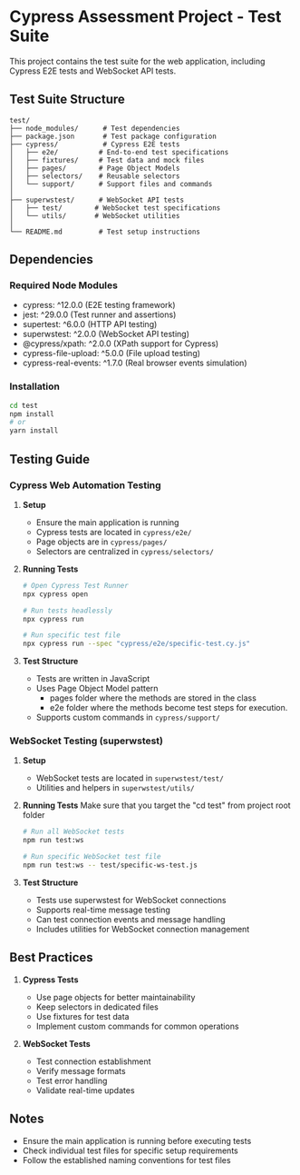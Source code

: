 # Cypress Assessment Project - Test Suite

This project contains the test suite for the web application, including Cypress E2E tests and WebSocket API tests.

## Test Suite Structure

```
test/
├── node_modules/      # Test dependencies
├── package.json       # Test package configuration
├── cypress/           # Cypress E2E tests
│   ├── e2e/          # End-to-end test specifications
│   ├── fixtures/     # Test data and mock files
│   ├── pages/        # Page Object Models
│   ├── selectors/    # Reusable selectors
│   └── support/      # Support files and commands
│
├── superwstest/      # WebSocket API tests
│   ├── test/        # WebSocket test specifications
│   └── utils/       # WebSocket utilities
│
└── README.md         # Test setup instructions
```

## Dependencies

### Required Node Modules
- cypress: ^12.0.0 (E2E testing framework)
- jest: ^29.0.0 (Test runner and assertions)
- supertest: ^6.0.0 (HTTP API testing)
- superwstest: ^2.0.0 (WebSocket API testing)
- @cypress/xpath: ^2.0.0 (XPath support for Cypress)
- cypress-file-upload: ^5.0.0 (File upload testing)
- cypress-real-events: ^1.7.0 (Real browser events simulation)

### Installation
```bash
cd test
npm install
# or
yarn install
```

## Testing Guide

### Cypress Web Automation Testing

1. **Setup**
   - Ensure the main application is running
   - Cypress tests are located in `cypress/e2e/`
   - Page objects are in `cypress/pages/`
   - Selectors are centralized in `cypress/selectors/`

2. **Running Tests**
   ```bash
   # Open Cypress Test Runner
   npx cypress open

   # Run tests headlessly
   npx cypress run

   # Run specific test file
   npx cypress run --spec "cypress/e2e/specific-test.cy.js"
   ```

3. **Test Structure**
   - Tests are written in JavaScript
   - Uses Page Object Model pattern
      - pages folder where the methods are stored in the class
      - e2e folder where the methods become test steps for execution.
   - Supports custom commands in `cypress/support/`

### WebSocket Testing (superwstest)

1. **Setup**
   - WebSocket tests are located in `superwstest/test/`
   - Utilities and helpers in `superwstest/utils/`

2. **Running Tests**
  Make sure that you target the "cd test" from project root folder

   ```bash
   # Run all WebSocket tests
   npm run test:ws

   # Run specific WebSocket test file
   npm run test:ws -- test/specific-ws-test.js
   ```

3. **Test Structure**
   - Tests use superwstest for WebSocket connections
   - Supports real-time message testing
   - Can test connection events and message handling
   - Includes utilities for WebSocket connection management

## Best Practices

1. **Cypress Tests**
   - Use page objects for better maintainability
   - Keep selectors in dedicated files
   - Use fixtures for test data
   - Implement custom commands for common operations

2. **WebSocket Tests**
   - Test connection establishment
   - Verify message formats
   - Test error handling
   - Validate real-time updates

## Notes
- Ensure the main application is running before executing tests
- Check individual test files for specific setup requirements
- Follow the established naming conventions for test files 